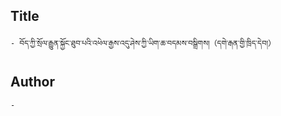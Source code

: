 ## Title
	- བོད་ཀྱི་སྲོལ་རྒྱུན་སྐྱོང་ཐུབ་པའི་འཕེལ་རྒྱས་འདུ་ཤེས་ཀྱི་ཡིག་ཆ་བདམས་བསྒྲིགས།（དགེ་རྒན་གྱི་ཁྲིད་དེབ།）

## Author
	- 

